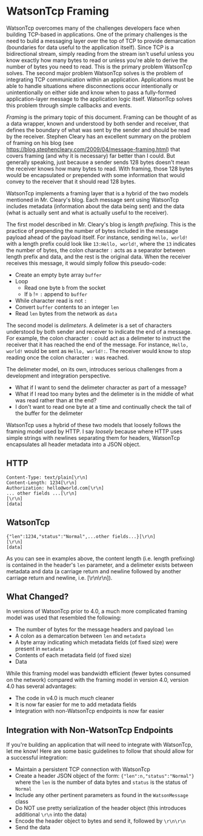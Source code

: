 # WatsonTcp Framing

WatsonTcp overcomes many of the challenges developers face when building TCP-based in applications.  One of the primary challenges is the need to build a messaging layer over the top of TCP to provide demarcation (boundaries for data useful to the application itself).  Since TCP is a bidirectional stream, simply reading from the stream isn't useful unless you know exactly how many bytes to read or unless you're able to derive the number of bytes you need to read.  This is the primary problem WatsonTcp solves.  The second major problem WatsonTcp solves is the problem of integrating TCP communication within an application.  Applications must be able to handle situations where disconnections occur intentionally or unintentionally on either side and know when to pass a fully-formed application-layer message to the application logic itself.  WatsonTcp solves this problem through simple callbacks and events.  

*Framing* is the primary topic of this document.  Framing can be thought of as a data wrapper, known and understood by both sender and receiver, that defines the boundary of what was sent by the sender and should be read by the receiver.  Stephen Cleary has an excellent summary on the problem of framing on his blog (see https://blog.stephencleary.com/2009/04/message-framing.html) that covers framing (and why it is necessary) far better than I could.  But generally speaking, just because a sender sends 128 bytes doesn't mean the receiver knows how many bytes to read.  With framing, those 128 bytes would be encapsulated or prepended with some information that would convey to the receiver that it should read 128 bytes.

WatsonTcp implements a framing layer that is a hybrid of the two models mentioned in Mr. Cleary's blog.  Each message sent using WatsonTcp includes metadata (information about the data being sent) and the data (what is actually sent and what is actually useful to the receiver).  

The first model described in Mr. Cleary's blog is *length prefixing*.  This is the practice of prepending the number of bytes included in the message payload ahead of the payload itself.  For instance, sending ```Hello, world!``` with a length prefix could look like ```13:Hello, world!```, where the ```13``` indicates the number of bytes, the colon character ```:``` acts as a separator between length prefix and data, and the rest is the original data.  When the receiver receives this message, it would simply follow this pseudo-code:

- Create an empty byte array ```buffer```
- Loop
  - Read one byte ```b``` from the socket 
  - If ```b``` != ```:``` append to ```buffer```
- While character read is not ```:```
- Convert ```buffer``` contents to an integer ```len```
- Read ```len``` bytes from the network as ```data```

The second model is *delimeters*.  A delimeter is a set of characters understood by both sender and receiver to indicate the end of a message.  For example, the colon character ```:``` could act as a delimeter to instruct the receiver that it has reached the end of the message.  For instance, ```Hello, world!``` would be sent as ```Hello, world!:```.  The receiver would know to stop reading once the colon character ```:``` was reached.

The delimeter model, on its own, introduces serious challenges from a development and integration perspective.

- What if I want to send the delimeter character as part of a message?
- What if I read too many bytes and the delimeter is in the middle of what was read rather than at the end?  
- I don't want to read one byte at a time and continually check the tail of the buffer for the delimeter

WatsonTcp uses a hybrid of these two models that loosely follows the framing model used by HTTP.  I say *loosely* because where HTTP uses simple strings with newlines separating them for headers, WatsonTcp encapsulates all header metadata into a JSON object.  

## HTTP
```
Content-Type: text/plain[\r\n]
Content-Length: 1234[\r\n]
Authorization: hello@world.com[\r\n]
... other fields ...[\r\n]
[\r\n]
[data]
```

## WatsonTcp
```
{"len":1234,"status":"Normal",...other fields...}[\r\n]
[\r\n]
[data]
```

As you can see in examples above, the content length (i.e. length prefixing) is contained in the header's ```len``` parameter, and a delimeter exists between metadata and data (a carriage return and newline followed by another carriage return and newline, i.e. [\r\n\r\n]).

## What Changed?

In versions of WatsonTcp prior to 4.0, a much more complicated framing model was used that resembled the following:
- The number of bytes for the message headers and payload ```len```
- A colon as a demarcation between ```len``` and ```metadata```
- A byte array indicating which metadata fields (of fixed size) were present in ```metadata```
- Contents of each metadata field (of fixed size)
- Data

While this framing model was bandwidth efficient (fewer bytes consumed on the network) compared with the framing model in version 4.0, version 4.0 has several advantages:
- The code in v4.0 is much *much* cleaner
- It is now far easier for me to add metadata fields
- Integration with non-WatsonTcp endpoints is now far easier

## Integration with Non-WatsonTcp Endpoints

If you're building an application that will need to integrate with WatsonTcp, let me know!  Here are some basic guidelines to follow that should allow for a successful integration:

- Maintain a persistent TCP connection with WatsonTcp
- Create a header JSON object of the form: ```{"len":n,"status":"Normal"}``` where the ```len``` is the number of data bytes and ```status``` is the status of ```Normal```
- Include any other pertinent parameters as found in the ```WatsonMessage``` class
- Do NOT use pretty serialization of the header object (this introduces additional ```\r\n``` into the data)
- Encode the header object to bytes and send it, followed by ```\r\n\r\n```
- Send the data


